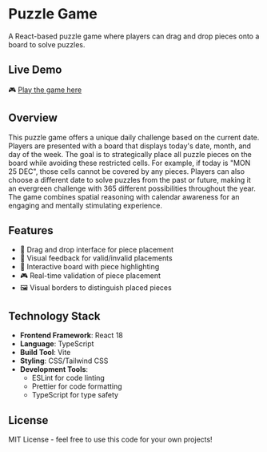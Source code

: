 # Puzzle Game

A React-based puzzle game where players can drag and drop pieces onto a board to solve puzzles.

## Live Demo

🎮 [Play the game here](https://rdinkar.github.io/calendar-puzzle)

## Overview

This puzzle game offers a unique daily challenge based on the current date. Players are presented with a board that displays today's date, month, and day of the week. The goal is to strategically place all puzzle pieces on the board while avoiding these restricted cells. For example, if today is "MON 25 DEC", those cells cannot be covered by any pieces. Players can also choose a different date to solve puzzles from the past or future, making it an evergreen challenge with 365 different possibilities throughout the year. The game combines spatial reasoning with calendar awareness for an engaging and mentally stimulating experience.

## Features

- 🎯 Drag and drop interface for piece placement
- 🎨 Visual feedback for valid/invalid placements
- 🔄 Interactive board with piece highlighting
- 🎮 Real-time validation of piece placement
- 🖼️ Visual borders to distinguish placed pieces

## Technology Stack

- **Frontend Framework**: React 18
- **Language**: TypeScript
- **Build Tool**: Vite
- **Styling**: CSS/Tailwind CSS
- **Development Tools**:
  - ESLint for code linting
  - Prettier for code formatting
  - TypeScript for type safety

## License

MIT License - feel free to use this code for your own projects!
